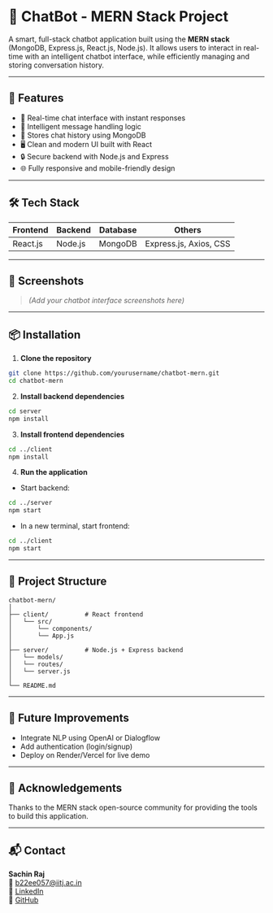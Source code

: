 # 🤖 ChatBot - MERN Stack Project

A smart, full-stack chatbot application built using the **MERN stack** (MongoDB, Express.js, React.js, Node.js). It allows users to interact in real-time with an intelligent chatbot interface, while efficiently managing and storing conversation history.

---

## 🚀 Features

- 💬 Real-time chat interface with instant responses  
- 🧠 Intelligent message handling logic  
- 💾 Stores chat history using MongoDB  
- 🖥️ Clean and modern UI built with React  
- 🔒 Secure backend with Node.js and Express  
- 🌐 Fully responsive and mobile-friendly design  

---

## 🛠️ Tech Stack

| Frontend | Backend | Database | Others |
|----------|---------|----------|--------|
| React.js | Node.js | MongoDB  | Express.js, Axios, CSS |

---

## 📸 Screenshots

> *(Add your chatbot interface screenshots here)*

---

## 📦 Installation

1. **Clone the repository**
```bash
git clone https://github.com/yourusername/chatbot-mern.git
cd chatbot-mern
```

2. **Install backend dependencies**
```bash
cd server
npm install
```

3. **Install frontend dependencies**
```bash
cd ../client
npm install
```

4. **Run the application**

- Start backend:
```bash
cd ../server
npm start
```

- In a new terminal, start frontend:
```bash
cd ../client
npm start
```

---

## 📁 Project Structure

```
chatbot-mern/
│
├── client/          # React frontend
│   └── src/
│       └── components/
│       └── App.js
│
├── server/          # Node.js + Express backend
│   └── models/
│   └── routes/
│   └── server.js
│
└── README.md
```

---

## 🧠 Future Improvements

- Integrate NLP using OpenAI or Dialogflow  
- Add authentication (login/signup)  
- Deploy on Render/Vercel for live demo  

---

## 🙌 Acknowledgements

Thanks to the MERN stack open-source community for providing the tools to build this application.

---

## 📬 Contact

**Sachin Raj**  
📧 b22ee057@iitj.ac.in  
🔗 [LinkedIn](https://www.linkedin.com/in/sachin-raj-202a55256/)  
🔗 [GitHub]((https://github.com/schnrj/ChatBot_MERNStack))

